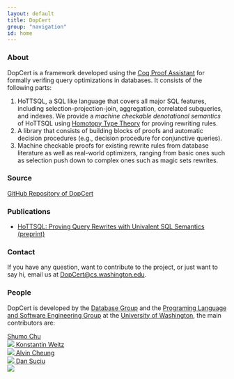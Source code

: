 ```yaml
---
layout: default
title: DopCert
group: "navigation"
id: home
---
```

### About
DopCert is a framework developed using the [Coq Proof Assistant](https://coq.inria.fr/) for formally verifing query optimizations in databases. It consists of the following parts:

1. HoTTSQL, a SQL like language that covers all major SQL features, including selection-projection-join, aggregation, correlated subqueries, and indexes. We provide a *machine checkable denotational semantics* of HoTTSQL using [Homotopy Type Theory](https://homotopytypetheory.org/) for proving rewriting rules.
2. A library that consists of building blocks of proofs and automatic decision procedures (e.g., decision procedure for conjunctive queries).
3. Machine checkable proofs for existing rewrite rules from database literature as well as real-world optimizers, ranging from basic ones such as selection push down to complex ones such as magic sets rewrites.

### Source

[GitHub Repository of DopCert](https://github.com/uwdb/DopCert)

### Publications
* [HoTTSQL: Proving Query Rewrites with Univalent SQL Semantics (preprint)](http://arxiv.org/abs/1607.04822)

### Contact

If you have any question, want to contribute to the project, or just want to say hi, email us at 
[DopCert@cs.washington.edu](mailto:DopCert@cs.washington.edu).
<!-- chushumo at cs dot uw dot edu or weitzkon at cs dot uw dot edu. -->


### People

DopCert is developed by the [Database Group](http://db.cs.washington.edu/) and the [Programing Language and Software Engineering Group](http://uwplse.org/) at the [University of Washington](http://www.washington.edu/), the main contributors are:

<a class="person" href="http://shumochu.com/">
  <span class="name">Shumo Chu</span><br/>
  <img class="profile" src="http://stechu.github.io/images/my_portrait.jpg"/>
</a>

<a class="person" href="http://konne.me">
  <span class="name">Konstantin Weitz</span><br/>
  <img class="profile" src="http://www.konne.me/assets/profile.png"/>
</a>

<a class="person" href="https://homes.cs.washington.edu/~akcheung/">
  <span class="name">Alvin Cheung</span><br/>
  <img class="profile" src="https://homes.cs.washington.edu/~akcheung/self.jpg"/>
</a>

<a class="person" href="https://homes.cs.washington.edu/~suciu/">
  <span class="name">Dan Suciu</span><br/>
  <img class="profile" src="https://homes.cs.washington.edu/~suciu/files/me-7-2006-mexico.jpg"/>
</a>


